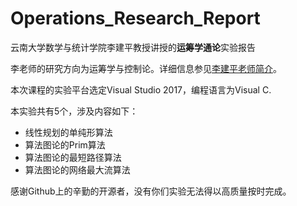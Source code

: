 # Operations_Research_Report

云南大学数学与统计学院李建平教授讲授的**运筹学通论**实验报告

李老师的研究方向为运筹学与控制论。详细信息参见[李建平老师简介](http://www.ms.ynu.edu.cn/info/1041/1142.htm)。

本次课程的实验平台选定Visual Studio 2017，编程语言为Visual C.

本实验共有5个，涉及内容如下：

- 线性规划的单纯形算法
- 算法图论的Prim算法
- 算法图论的最短路径算法
- 算法图论的网络最大流算法

感谢Github上的辛勤的开源者，没有你们实验无法得以高质量按时完成。